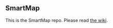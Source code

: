 ## SmartMap

This is the SmartMap repo. Please read [the wiki](https://github.com/spicyCH/smartmap).
